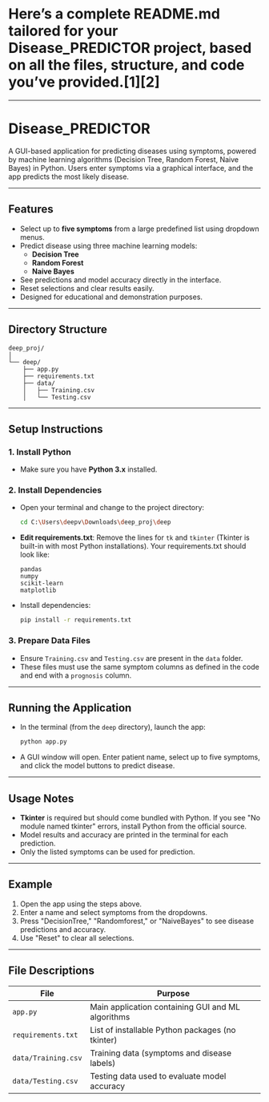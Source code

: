 # Here’s a complete **README.md** tailored for your Disease_PREDICTOR project, based on all the files, structure, and code you’ve provided.[1][2]

***

# Disease_PREDICTOR

A GUI-based application for predicting diseases using symptoms, powered by machine learning algorithms (Decision Tree, Random Forest, Naive Bayes) in Python. Users enter symptoms via a graphical interface, and the app predicts the most likely disease.

***

## Features

- Select up to **five symptoms** from a large predefined list using dropdown menus.
- Predict disease using three machine learning models:
  - **Decision Tree**
  - **Random Forest**
  - **Naive Bayes**
- See predictions and model accuracy directly in the interface.
- Reset selections and clear results easily.
- Designed for educational and demonstration purposes.

***

## Directory Structure

```
deep_proj/
│
└── deep/
    ├── app.py
    ├── requirements.txt
    ├── data/
    │   ├── Training.csv
    │   └── Testing.csv
```

***

## Setup Instructions

### 1. Install Python

- Make sure you have **Python 3.x** installed.

### 2. Install Dependencies

- Open your terminal and change to the project directory:
  ```bash
  cd C:\Users\deepv\Downloads\deep_proj\deep
  ```

- **Edit requirements.txt**: Remove the lines for `tk` and `tkinter` (Tkinter is built-in with most Python installations).
  Your requirements.txt should look like:
  ```
  pandas
  numpy
  scikit-learn
  matplotlib
  ```

- Install dependencies:
  ```bash
  pip install -r requirements.txt
  ```

### 3. Prepare Data Files

- Ensure `Training.csv` and `Testing.csv` are present in the `data` folder.
- These files must use the same symptom columns as defined in the code and end with a `prognosis` column.

***

## Running the Application

- In the terminal (from the `deep` directory), launch the app:
  ```bash
  python app.py
  ```
- A GUI window will open. Enter patient name, select up to five symptoms, and click the model buttons to predict disease.

***

## Usage Notes

- **Tkinter** is required but should come bundled with Python. If you see "No module named tkinter" errors, install Python from the official source.
- Model results and accuracy are printed in the terminal for each prediction.
- Only the listed symptoms can be used for prediction.

***

## Example

1. Open the app using the steps above.
2. Enter a name and select symptoms from the dropdowns.
3. Press "DecisionTree," "Randomforest," or "NaiveBayes" to see disease predictions and accuracy.
4. Use "Reset" to clear all selections.

***

## File Descriptions

| File            | Purpose                                            |
|-----------------|---------------------------------------------------|
| `app.py`        | Main application containing GUI and ML algorithms  |
| `requirements.txt` | List of installable Python packages (no tkinter) |
| `data/Training.csv` | Training data (symptoms and disease labels)     |
| `data/Testing.csv`  | Testing data used to evaluate model accuracy    |

